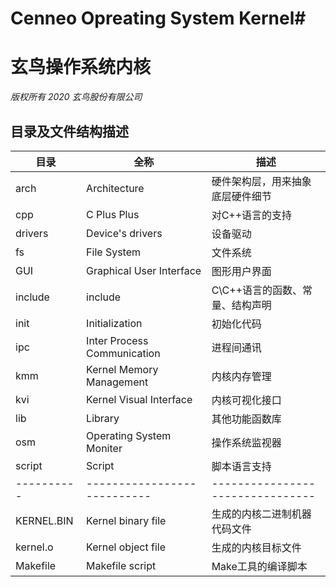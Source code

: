 # Cenneo Opreating System Kernel#
# 玄鸟操作系统内核 #

*版权所有 2020 玄鸟股份有限公司*

## 目录及文件结构描述 ##


|    目录    |            全称             |               描述               |
| ---------- | --------------------------- | -------------------------------- |
|    arch    |        Architecture         | 硬件架构层，用来抽象底层硬件细节 |
|    cpp     |         C Plus Plus         |         对C++语言的支持          |
|  drivers   |      Device's drivers       |             设备驱动             |
|     fs     |         File System         |             文件系统             |
|    GUI     |  Graphical User Interface   |           图形用户界面           |
|  include   |           include           | C\C++语言的函数、常量、结构声明  |
|    init    |       Initialization        |            初始化代码            |
|    ipc     | Inter Process Communication |            进程间通讯            |
|    kmm     |  Kernel Memory Management   |           内核内存管理           |
|    kvi     |   Kernel Visual Interface   |          内核可视化接口          |
|    lib     |           Library           |          其他功能函数库          |
|    osm     |  Operating System Moniter   |          操作系统监视器          |
|   script   |           Script            |           脚本语言支持           |
| ---------- | --------------------------- | -------------------------------- |
| KERNEL.BIN |     Kernel binary file      |   生成的内核二进制机器代码文件   |
|  kernel.o  |     Kernel object file      |        生成的内核目标文件        |
|  Makefile  |       Makefile script       |        Make工具的编译脚本        |

